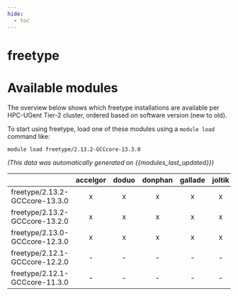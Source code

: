 ```yaml
---
hide:
  - toc
---
```


freetype
========

# Available modules


The overview below shows which freetype installations are available per HPC-UGent Tier-2 cluster, ordered based on software version (new to old).

To start using freetype, load one of these modules using a `module load` command like:

```shell
module load freetype/2.13.2-GCCcore-13.3.0
```

*(This data was automatically generated on {{modules_last_updated}})*  

| |accelgor|doduo|donphan|gallade|joltik|shinx|
| :---: | :---: | :---: | :---: | :---: | :---: | :---: |
|freetype/2.13.2-GCCcore-13.3.0|x|x|x|x|x|x|
|freetype/2.13.2-GCCcore-13.2.0|x|x|x|x|x|x|
|freetype/2.13.0-GCCcore-12.3.0|x|x|x|x|x|x|
|freetype/2.12.1-GCCcore-12.2.0|-|-|-|-|-|x|
|freetype/2.12.1-GCCcore-11.3.0|-|-|-|-|-|x|
